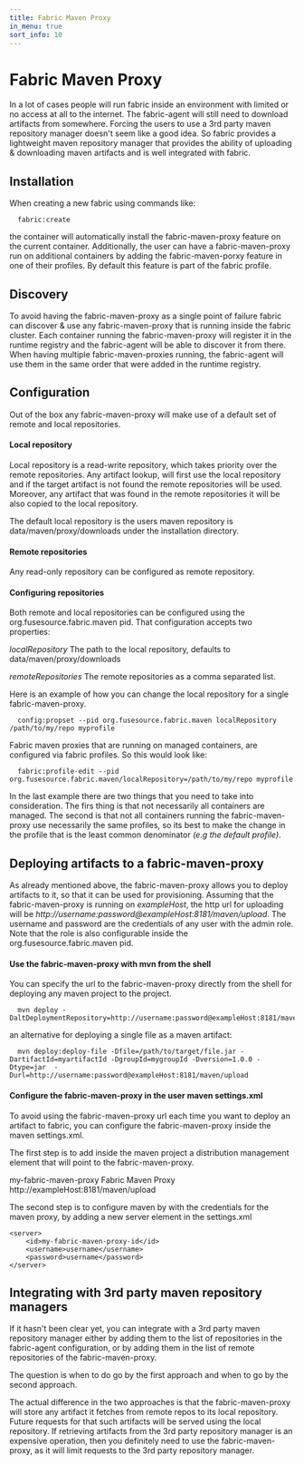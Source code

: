 ```yaml
---
title: Fabric Maven Proxy
in_menu: true
sort_info: 10
--- 
```


# Fabric Maven Proxy

In a lot of cases people will run fabric inside an environment with limited or no access at all to the internet.
The fabric-agent will still need to download artifacts from somewhere. Forcing the users to use a 3rd party maven repository manager doesn't seem like a good idea.
So fabric provides a lightweight maven repository manager that provides the ability of uploading & downloading maven artifacts and is well integrated with fabric.

## Installation

When creating a new fabric using commands like:

      fabric:create

the container will automatically install the fabric-maven-proxy feature on the current container. Additionally, the user can have a fabric-maven-proxy run on additional containers by adding the fabric-maven-porxy feature in one of their profiles. By default this feature is part of the fabric profile.

## Discovery

To avoid having the fabric-maven-proxy as a single point of failure fabric can discover & use any fabric-maven-proxy that is running inside the fabric cluster. Each container running the fabric-maven-proxy will register it in the runtime registry and the fabric-agent will be able to discover it from there.
When having multiple fabric-maven-proxies running, the fabric-agent will use them in the same order that were added in the runtime registry.

## Configuration
Out of the box any fabric-maven-proxy will make use of a default set of remote and local repositories.

#### Local repository
Local repository is a read-write repository, which takes priority over the remote repositories. Any artifact lookup, will first use the local repository and if the target artifact is not found the remote repositories will be used.
Moreover, any artifact that was found in the remote repositories it will be also copied to the local repository.

The default local repository is the users maven repository is data/maven/proxy/downloads under the installation directory.

#### Remote repositories
Any read-only repository can be configured as remote repository.

#### Configuring repositories
Both remote and local repositories can be configured using the org.fusesource.fabric.maven pid. That configuration accepts two properties:

*localRepository*  The path to the local repository, defaults to data/maven/proxy/downloads

*remoteRepositories* The remote repositories as a comma separated list.

Here is an example of how you can change the local repository for a single fabric-maven-proxy.

      config:propset --pid org.fusesource.fabric.maven localRepository /path/to/my/repo myprofile

Fabric maven proxies that are running on managed containers, are configured via fabric profiles. So this would look like:

      fabric:profile-edit --pid org.fusesource.fabric.maven/localRepository=/path/to/my/repo myprofile

In the last example there are two things that you need to take into consideration. The firs thing is that not necessarily all containers are managed.
The second is that not all containers running the fabric-maven-proxy use necessarily the same profiles, so its best to make the change in the profile that is the least common denominator *(e.g the default profile)*.


## Deploying artifacts to a fabric-maven-proxy

As already mentioned above, the fabric-maven-proxy allows you to deploy artifacts to it, so that it can be used for provisioning.
Assuming that the fabric-maven-proxy is running on *exampleHost*, the http url for uploading will be *http://username:password@exampleHost:8181/maven/upload*.
The username and password are the credentials of any user with the admin role. Note that the role is also configurable inside the org.fusesource.fabric.maven pid.

#### Use the fabric-maven-proxy with mvn from the shell

You can specify the url to the fabric-maven-proxy directly from the shell for deploying any maven project to the project.

      mvn deploy -DaltDeploymentRepository=http://username:password@exampleHost:8181/maven/upload

an alternative for deploying a single file as a maven artifact:

      mvn deploy:deploy-file -Dfile=/path/to/target/file.jar -DartifactId=myartifactId -DgroupId=mygroupId -Dversion=1.0.0 -Dtype=jar  -Durl=http://username:password@exampleHost:8181/maven/upload

#### Configure the fabric-maven-proxy in the user maven settings.xml

To avoid using the fabric-maven-proxy url each time you want to deploy an artifact to fabric, you can configure the fabric-maven-proxy inside the maven settings.xml.


The first step is to add inside the maven project a distribution management element that will point to the fabric-maven-proxy.

<distributionManagement>
     <repository>
        <id>my-fabric-maven-proxy</id>
        <name>Fabric Maven Proxy</name>
        <url>http://exampleHost:8181/maven/upload</url>
      </repository>
    </distributionManagement>


The second step is to configure maven by with the credentials for the maven proxy, by adding a new server element in the settings.xml

    <server>
        <id>my-fabric-maven-proxy-id</id>
        <username>username</username>
        <password>username</password>
    </server>

## Integrating with 3rd party maven repository managers
If it hasn't been clear yet, you can integrate with a 3rd party maven repository manager either by adding them to the list of repositories in the fabric-agent configuration, or by adding them in the list of remote repositories of the fabric-maven-proxy.

The question is when to do go by the first approach and when to go by the second approach.

The actual difference in the two approaches is that the fabric-maven-proxy will store any artifact it fetches from remote repos to its local repository. Future requests for that such artifacts will be served using the local repository.
If retrieving artifacts from the 3rd party repository manager is an expensive operation, then you definitely need to use the fabric-maven-proxy, as it will limit requests to the 3rd party repository manager.



